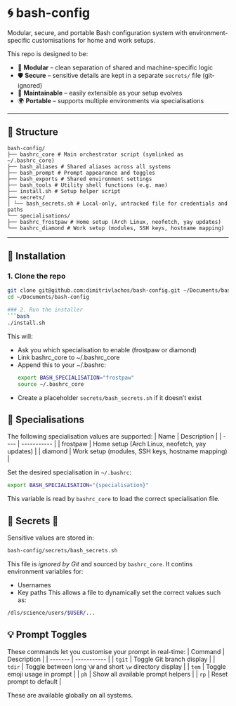 # 🌀 bash-config

Modular, secure, and portable Bash configuration system with environment-specific customisations for home and work setups.

This repo is designed to be:

- 🧩 **Modular** – clean separation of shared and machine-specific logic
- 🛡️ **Secure** – sensitive details are kept in a separate `secrets/` file (git-ignored)
- 🧼 **Maintainable** – easily extensible as your setup evolves
- 🌍 **Portable** – supports multiple environments via specialisations

---

## 📁 Structure
```
bash-config/
├── bashrc_core # Main orchestrator script (symlinked as ~/.bashrc_core)
├── bash_aliases # Shared aliases across all systems
├── bash_prompt # Prompt appearance and toggles
├── bash_exports # Shared environment settings
├── bash_tools # Utility shell functions (e.g. mae)
├── install.sh # Setup helper script
├── secrets/
│ └── bash_secrets.sh # Local-only, untracked file for credentials and paths
└── specialisations/
├── bashrc_frostpaw # Home setup (Arch Linux, neofetch, yay updates)
└── bashrc_diamond # Work setup (modules, SSH keys, hostname mapping)
```

---

## 🚀 Installation

### 1. Clone the repo
```bash
git clone git@github.com:dimitrivlachos/bash-config.git ~/Documents/bash-config
cd ~/Documents/bash-config

### 2. Run the installer
```bash
./install.sh
```

This will:
- Ask you which specialisation to enable (frostpaw or diamond)
- Link bashrc_core to ~/.bashrc_core
- Append this to your ~/.bashrc:
    ```bash
    export BASH_SPECIALISATION="frostpaw"
    source ~/.bashrc_core
    ```
- Create a placeholder `secrets/bash_secrets.sh` if it doesn’t exist

## 🧠 Specialisations
The following specialisation values are supported:
| Name | Description |
| ---- | ----------- |
| frostpaw | Home setup (Arch Linux, neofetch, yay updates) |
| diamond | Work setup (modules, SSH keys, hostname mapping) |

Set the desired specialisation in `~/.bashrc`:
```bash
export BASH_SPECIALISATION="{specialisation}"
```
This variable is read by `bashrc_core` to load the correct specialisation file.

## 🔑 Secrets 🔐
Sensitive values are stored in:
```bash
bash-config/secrets/bash_secrets.sh
```
This file is *ignored by Git* and sourced by `bashrc_core`. It contins environment variables for:
- Usernames
- Key paths
This allows a file to dynamically set the correct values such as:
```bash
/dls/science/users/$USER/...
```

## 💡 Prompt Toggles
These commands let you customise your prompt in real-time:
| Command | Description |
| ------- | ----------- |
| `tgit` | Toggle Git branch display |
| `tdir` | Toggle between long `\W` and short `\w` directory display |
| `tem` | Toggle emoji usage in prompt |
| `ph` | Show all available prompt helpers |
| `rp` | Reset prompt to default |

These are available globally on all systems.